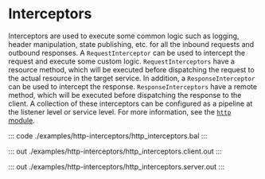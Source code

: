 # Interceptors

Interceptors are used to execute some common logic such as logging, header manipulation,
state publishing, etc. for all the inbound requests and outbound responses. A 
`RequestInterceptor` can be used to intercept the request and execute some custom
logic. `RequestInterceptors` have a resource method, which will be executed
before dispatching the request to the actual resource in the target service. In addition,
a `ResponseInterceptor` can be used to intercept the response. `ResponseInterceptors`
have a remote method, which will be executed before dispatching the response to the client.
A collection of these interceptors can be configured as a pipeline at the listener level or service level.
For more information, see the [`http` module](https://docs.central.ballerina.io/ballerina/http/latest/).

::: code ./examples/http-interceptors/http_interceptors.bal :::

::: out ./examples/http-interceptors/http_interceptors.client.out :::

::: out ./examples/http-interceptors/http_interceptors.server.out :::